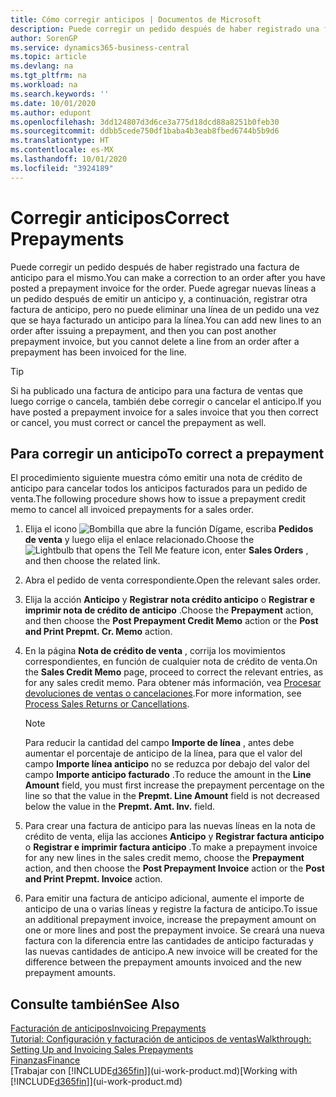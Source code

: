 ```yaml
---
title: Cómo corregir anticipos | Documentos de Microsoft
description: Puede corregir un pedido después de haber registrado una factura de anticipo para el mismo. Puede agregar nuevas líneas a un pedido después de emitir un anticipo y, a continuación, registrar otra factura de anticipo, pero no puede eliminar una línea de un pedido una vez que se haya facturado un anticipo para la línea.
author: SorenGP
ms.service: dynamics365-business-central
ms.topic: article
ms.devlang: na
ms.tgt_pltfrm: na
ms.workload: na
ms.search.keywords: ''
ms.date: 10/01/2020
ms.author: edupont
ms.openlocfilehash: 3dd124807d3d6ce3a775d18dcd88a8251b0feb30
ms.sourcegitcommit: ddbb5cede750df1baba4b3eab8fbed6744b5b9d6
ms.translationtype: HT
ms.contentlocale: es-MX
ms.lasthandoff: 10/01/2020
ms.locfileid: "3924189"
---
```

# <a name="correct-prepayments"></a><span data-ttu-id="40086-104">Corregir anticipos</span><span class="sxs-lookup"><span data-stu-id="40086-104">Correct Prepayments</span></span>

<span data-ttu-id="40086-105">Puede corregir un pedido después de haber registrado una factura de anticipo para el mismo.</span><span class="sxs-lookup"><span data-stu-id="40086-105">You can make a correction to an order after you have posted a prepayment invoice for the order.</span></span> <span data-ttu-id="40086-106">Puede agregar nuevas líneas a un pedido después de emitir un anticipo y, a continuación, registrar otra factura de anticipo, pero no puede eliminar una línea de un pedido una vez que se haya facturado un anticipo para la línea.</span><span class="sxs-lookup"><span data-stu-id="40086-106">You can add new lines to an order after issuing a prepayment, and then you can post another prepayment invoice, but you cannot delete a line from an order after a prepayment has been invoiced for the line.</span></span>  

> [!TIP]
> <span data-ttu-id="40086-107">Si ha publicado una factura de anticipo para una factura de ventas que luego corrige o cancela, también debe corregir o cancelar el anticipo.</span><span class="sxs-lookup"><span data-stu-id="40086-107">If you have posted a prepayment invoice for a sales invoice that you then correct or cancel, you must correct or cancel the prepayment as well.</span></span>

## <a name="to-correct-a-prepayment"></a><span data-ttu-id="40086-108">Para corregir un anticipo</span><span class="sxs-lookup"><span data-stu-id="40086-108">To correct a prepayment</span></span>

<span data-ttu-id="40086-109">El procedimiento siguiente muestra cómo emitir una nota de crédito de anticipo para cancelar todos los anticipos facturados para un pedido de venta.</span><span class="sxs-lookup"><span data-stu-id="40086-109">The following procedure shows how to issue a prepayment credit memo to cancel all invoiced prepayments for a sales order.</span></span>  

1. <span data-ttu-id="40086-110">Elija el icono ![Bombilla que abre la función Dígame](media/ui-search/search_small.png "Dígame qué desea hacer"), escriba **Pedidos de venta** y luego elija el enlace relacionado.</span><span class="sxs-lookup"><span data-stu-id="40086-110">Choose the ![Lightbulb that opens the Tell Me feature](media/ui-search/search_small.png "Tell me what you want to do") icon, enter **Sales Orders** , and then choose the related link.</span></span>  
2. <span data-ttu-id="40086-111">Abra el pedido de venta correspondiente.</span><span class="sxs-lookup"><span data-stu-id="40086-111">Open the relevant sales order.</span></span>
3. <span data-ttu-id="40086-112">Elija la acción **Anticipo** y **Registrar nota crédito anticipo** o **Registrar e imprimir nota de crédito de anticipo** .</span><span class="sxs-lookup"><span data-stu-id="40086-112">Choose the **Prepayment** action, and then choose the **Post Prepayment Credit Memo** action or the **Post and Print Prepmt. Cr. Memo** action.</span></span>  
4. <span data-ttu-id="40086-113">En la página **Nota de crédito de venta** , corrija los movimientos correspondientes, en función de cualquier nota de crédito de venta.</span><span class="sxs-lookup"><span data-stu-id="40086-113">On the **Sales Credit Memo** page, proceed to correct the relevant entries, as for any sales credit memo.</span></span> <span data-ttu-id="40086-114">Para obtener más información, vea [Procesar devoluciones de ventas o cancelaciones](sales-how-process-sales-returns-cancellations.md).</span><span class="sxs-lookup"><span data-stu-id="40086-114">For more information, see [Process Sales Returns or Cancellations](sales-how-process-sales-returns-cancellations.md).</span></span>  

    > [!NOTE]  
    > <span data-ttu-id="40086-115">Para reducir la cantidad del campo **Importe de línea** , antes debe aumentar el porcentaje de anticipo de la línea, para que el valor del campo **Importe línea anticipo** no se reduzca por debajo del valor del campo **Importe anticipo facturado** .</span><span class="sxs-lookup"><span data-stu-id="40086-115">To reduce the amount in the **Line Amount** field, you must first increase the prepayment percentage on the line so that the value in the **Prepmt. Line Amount** field is not decreased below the value in the **Prepmt. Amt. Inv.** field.</span></span>

5. <span data-ttu-id="40086-116">Para crear una factura de anticipo para las nuevas líneas en la nota de crédito de venta, elija las acciones **Anticipo** y **Registrar factura anticipo** o **Registrar e imprimir factura anticipo** .</span><span class="sxs-lookup"><span data-stu-id="40086-116">To make a prepayment invoice for any new lines in the sales credit memo, choose the **Prepayment** action, and then choose the **Post Prepayment Invoice** action or the **Post and Print Prepmt. Invoice** action.</span></span>  
6. <span data-ttu-id="40086-117">Para emitir una factura de anticipo adicional, aumente el importe de anticipo de una o varias líneas y registre la factura de anticipo.</span><span class="sxs-lookup"><span data-stu-id="40086-117">To issue an additional prepayment invoice, increase the prepayment amount on one or more lines and post the prepayment invoice.</span></span> <span data-ttu-id="40086-118">Se creará una nueva factura con la diferencia entre las cantidades de anticipo facturadas y las nuevas cantidades de anticipo.</span><span class="sxs-lookup"><span data-stu-id="40086-118">A new invoice will be created for the difference between the prepayment amounts invoiced and the new prepayment amounts.</span></span>  

## <a name="see-also"></a><span data-ttu-id="40086-119">Consulte también</span><span class="sxs-lookup"><span data-stu-id="40086-119">See Also</span></span>

[<span data-ttu-id="40086-120">Facturación de anticipos</span><span class="sxs-lookup"><span data-stu-id="40086-120">Invoicing Prepayments</span></span>](finance-invoice-prepayments.md)  
[<span data-ttu-id="40086-121">Tutorial: Configuración y facturación de anticipos de ventas</span><span class="sxs-lookup"><span data-stu-id="40086-121">Walkthrough: Setting Up and Invoicing Sales Prepayments</span></span>](walkthrough-setting-up-and-invoicing-sales-prepayments.md)  
[<span data-ttu-id="40086-122">Finanzas</span><span class="sxs-lookup"><span data-stu-id="40086-122">Finance</span></span>](finance.md)  
<span data-ttu-id="40086-123">[Trabajar con [!INCLUDE[d365fin](includes/d365fin_md.md)]](ui-work-product.md)</span><span class="sxs-lookup"><span data-stu-id="40086-123">[Working with [!INCLUDE[d365fin](includes/d365fin_md.md)]](ui-work-product.md)</span></span>  
